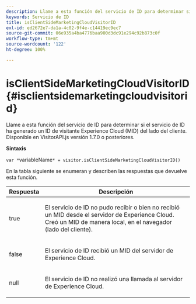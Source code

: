 ```yaml
---
description: Llame a esta función del servicio de ID para determinar si el servicio de ID ha generado un ID de visitante Experience Cloud (MID) del lado del cliente. Disponible en VisitorAPI.js versión 1.7.0 o posteriores.
keywords: Servicio de ID
title: isClientSideMarketingCloudVisitorID
exl-id: ed2672e7-da1a-4c02-9f4e-c14419ec9ec7
source-git-commit: 06e935a4ba4776baa900d3dc91e294c92b873c0f
workflow-type: tm+mt
source-wordcount: '122'
ht-degree: 100%

---
```


# isClientSideMarketingCloudVisitorID{#isclientsidemarketingcloudvisitorid}

Llame a esta función del servicio de ID para determinar si el servicio de ID ha generado un ID de visitante Experience Cloud (MID) del lado del cliente. Disponible en VisitorAPI.js versión 1.7.0 o posteriores.

**Sintaxis**

`var *`variableName`* = visitor.isClientSideMarketingCloudVisitorID()`

En la tabla siguiente se enumeran y describen las respuestas que devuelve esta función.

<table id="table_5D08A5DD6FD04F94818B0E8B790D3136"> 
 <thead> 
  <tr> 
   <th colname="col1" class="entry"> Respuesta </th> 
   <th colname="col2" class="entry"> Descripción </th> 
  </tr> 
 </thead>
 <tbody> 
  <tr> 
   <td colname="col1"> <p> <span class="codeph"> true</span> </p> </td> 
   <td colname="col2"> <p>El servicio de ID no pudo recibir o bien no recibió un MID desde el servidor de <span class="keyword">Experience Cloud</span>. Creó un MID de manera local, en el navegador (lado del cliente). </p> </td> 
  </tr> 
  <tr> 
   <td colname="col1"> <p> <span class="codeph"> false</span> </p> </td> 
   <td colname="col2"> <p>El servicio de ID recibió un MID del servidor de <span class="keyword">Experience Cloud</span>. </p> </td> 
  </tr> 
  <tr> 
   <td colname="col1"> <p> <span class="codeph"> null</span> </p> </td> 
   <td colname="col2"> <p>El servicio de ID no realizó una llamada al servidor de <span class="keyword">Experience Cloud</span>. </p> </td> 
  </tr> 
 </tbody> 
</table>
